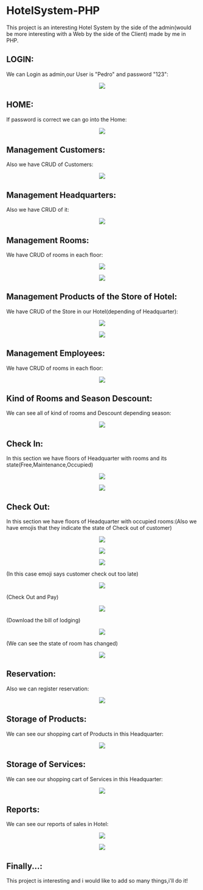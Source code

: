 # HotelSystem-PHP
This project is an interesting Hotel System by the side of the admin(would be more interesting with a Web by the side of the Client) 
made by me in PHP.

LOGIN:
-----
We can Login as admin,our User is "Pedro" and password "123":

<p align="center">
	<img src="https://github.com/Yei-Linux/HotelSystem-PHP/blob/master/imgs/Login.PNG">
</p>

HOME:
-----
If password is correct we can go into the Home:

<p align="center">
	<img src="https://github.com/Yei-Linux/HotelSystem-PHP/blob/master/imgs/Home.PNG">
</p>

Management Customers:
--------------------
Also we have CRUD of Customers:

<p align="center">
	<img src="https://github.com/Yei-Linux/HotelSystem-PHP/blob/master/imgs/AdministrarClientes.PNG">
</p>

Management Headquarters:
------------------------
Also we have CRUD of it:

<p align="center">
	<img src="https://github.com/Yei-Linux/HotelSystem-PHP/blob/master/imgs/AdministrarSedes.PNG">
</p>

Management Rooms:
-----------------
We have CRUD of rooms in each floor:

<p align="center">
	<img src="https://github.com/Yei-Linux/HotelSystem-PHP/blob/master/imgs/AdministrarHabitaciones.PNG">
</p>

<p align="center">
	<img src="https://github.com/Yei-Linux/HotelSystem-PHP/blob/master/imgs/AdministrarHabitaciones2.PNG">
</p>

Management Products of the Store of Hotel:
------------------------------------------
We have CRUD of the Store in our Hotel(depending of Headquarter):

<p align="center">
	<img src="https://github.com/Yei-Linux/HotelSystem-PHP/blob/master/imgs/AdministrarProductos.PNG">
</p>

<p align="center">
	<img src="https://github.com/Yei-Linux/HotelSystem-PHP/blob/master/imgs/AdministrarProductos2.PNG">
</p>

Management Employees:
---------------------
We have CRUD of rooms in each floor:

<p align="center">
	<img src="https://github.com/Yei-Linux/HotelSystem-PHP/blob/master/imgs/AdministrarEmpleados.PNG">
</p>

Kind of Rooms and Season Descount:
----------------------------------
We can see all of kind of rooms and Descount depending season:

<p align="center">
	<img src="https://github.com/Yei-Linux/HotelSystem-PHP/blob/master/imgs/DescuentoTemporada.PNG">
</p>

Check In:
----------------
In this section we have floors of Headquarter with rooms and its state(Free,Maintenance,Occupied)

<p align="center">
	<img src="https://github.com/Yei-Linux/HotelSystem-PHP/blob/master/imgs/RegistroIngreso.PNG">
</p>

<p align="center">
	<img src="https://github.com/Yei-Linux/HotelSystem-PHP/blob/master/imgs/RegistroIngreso2.PNG">
</p>

Check Out:
----------------
In this section we have floors of Headquarter with occupied rooms:(Also we have emojis that they indicate the state of 
Check out of customer)

<p align="center">
	<img src="https://github.com/Yei-Linux/HotelSystem-PHP/blob/master/imgs/RegistroSalida2.PNG">
</p>

<p align="center">
	<img src="https://github.com/Yei-Linux/HotelSystem-PHP/blob/master/imgs/RegistroSalida.PNG">
</p>

<p align="center">
	<img src="https://github.com/Yei-Linux/HotelSystem-PHP/blob/master/imgs/RegistroSalida4.PNG">
</p>

(In this case emoji says customer check out too late)

<p align="center">
	<img src="https://github.com/Yei-Linux/HotelSystem-PHP/blob/master/imgs/RegistroSalida5.PNG">
</p>

(Check Out and Pay)

<p align="center">
	<img src="https://github.com/Yei-Linux/HotelSystem-PHP/blob/master/imgs/RegistroSalida6.PNG">
</p>

(Download the bill of lodging)

<p align="center">
	<img src="https://github.com/Yei-Linux/HotelSystem-PHP/blob/master/imgs/RegistroSalida7.PNG">
</p>

(We can see the state of room has changed)

<p align="center">
	<img src="https://github.com/Yei-Linux/HotelSystem-PHP/blob/master/imgs/RegistroIngresoSalida.PNG">
</p>

Reservation:
----------------
Also we can register reservation:

<p align="center">
	<img src="https://github.com/Yei-Linux/HotelSystem-PHP/blob/master/imgs/RegistrarReserva.PNG">
</p>

Storage of Products:
--------------------
We can see our shopping cart of Products in this Headquarter:

<p align="center">
	<img src="https://github.com/Yei-Linux/HotelSystem-PHP/blob/master/imgs/TiendaProductos.PNG">
</p>

Storage of Services:
--------------------
We can see our shopping cart of Services in this Headquarter:

<p align="center">
	<img src="https://github.com/Yei-Linux/HotelSystem-PHP/blob/master/imgs/TiendaServicios.PNG">
</p>

Reports:
--------------------
We can see our reports of sales in Hotel:

<p align="center">
	<img src="https://github.com/Yei-Linux/HotelSystem-PHP/blob/master/imgs/Reportes.PNG">
</p>

<p align="center">
	<img src="https://github.com/Yei-Linux/HotelSystem-PHP/blob/master/imgs/Reportes2.PNG">
</p>

Finally...:
-----------
This project is interesting and i would like to add so many things,i'll do it!
